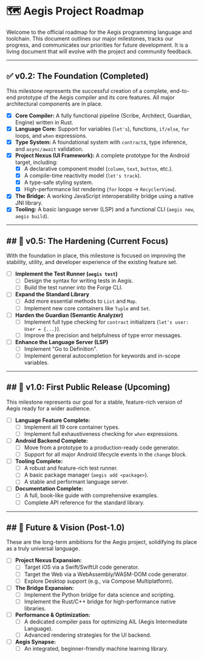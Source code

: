 # 🗺️ Aegis Project Roadmap

Welcome to the official roadmap for the Aegis programming language and toolchain. This document outlines our major milestones, tracks our progress, and communicates our priorities for future development. It is a living document that will evolve with the project and community feedback.

---
## ✅ v0.2: The Foundation (Completed)

This milestone represents the successful creation of a complete, end-to-end prototype of the Aegis compiler and its core features. All major architectural components are in place.

- [x] **Core Compiler:** A fully functional pipeline (Scribe, Architect, Guardian, Engine) written in Rust.
- [x] **Language Core:** Support for variables (`let's`), functions, `if/else`, `for` loops, and `when` expressions.
- [x] **Type System:** A foundational system with `contract`s, type inference, and `async/await` validation.
- [x] **Project Nexus (UI Framework):** A complete prototype for the Android target, including:
    - [x] A declarative component model (`column`, `text`, `button`, etc.).
    - [x] A compile-time reactivity model (`let's track`).
    - [x] A type-safe styling system.
    - [x] High-performance list rendering (`for` loops -> `RecyclerView`).
- [x] **The Bridge:** A working JavaScript interoperability bridge using a native JNI library.
- [x] **Tooling:** A basic language server (LSP) and a functional CLI (`aegis new`, `aegis build`).

---
## ## 🚀 v0.5: The Hardening (Current Focus)

With the foundation in place, this milestone is focused on improving the stability, utility, and developer experience of the existing feature set.

- [ ] **Implement the Test Runner (`aegis test`)**
    - [ ] Design the syntax for writing tests in Aegis.
    - [ ] Build the test runner into the Forge CLI.
- [ ] **Expand the Standard Library**
    - [ ] Add more essential methods to `List` and `Map`.
    - [ ] Implement new core containers like `Tuple` and `Set`.
- [ ] **Harden the Guardian (Semantic Analyzer)**
    - [ ] Implement full type checking for `contract` initializers (`let's user: User = {...}`).
    - [ ] Improve the precision and helpfulness of type error messages.
- [ ] **Enhance the Language Server (LSP)**
    - [ ] Implement "Go to Definition".
    - [ ] Implement general autocompletion for keywords and in-scope variables.

---
## ## 🌟 v1.0: First Public Release (Upcoming)

This milestone represents our goal for a stable, feature-rich version of Aegis ready for a wider audience.

- [ ] **Language Feature Complete:**
    - [ ] Implement all 19 core container types.
    - [ ] Implement full exhaustiveness checking for `when` expressions.
- [ ] **Android Backend Complete:**
    - [ ] Move from a prototype to a production-ready code generator.
    - [ ] Support for all major Android lifecycle events in the `change` block.
- [ ] **Tooling Complete:**
    - [ ] A robust and feature-rich test runner.
    - [ ] A basic package manager (`aegis add <package>`).
    - [ ] A stable and performant language server.
- [ ] **Documentation Complete:**
    - [ ] A full, book-like guide with comprehensive examples.
    - [ ] Complete API reference for the standard library.

---
## ## 🌌 Future & Vision (Post-1.0)

These are the long-term ambitions for the Aegis project, solidifying its place as a truly universal language.

- [ ] **Project Nexus Expansion:**
    - [ ] Target iOS via a Swift/SwiftUI code generator.
    - [ ] Target the Web via a WebAssembly/WASM-DOM code generator.
    - [ ] Explore Desktop support (e.g., via Compose Multiplatform).
- [ ] **The Bridge Expansion:**
    - [ ] Implement the Python bridge for data science and scripting.
    - [ ] Implement the Rust/C++ bridge for high-performance native libraries.
- [ ] **Performance & Optimization:**
    - [ ] A dedicated compiler pass for optimizing AIL (Aegis Intermediate Language).
    - [ ] Advanced rendering strategies for the UI backend.
- [ ] **Aegis Synapse:**
    - [ ] An integrated, beginner-friendly machine learning library.
